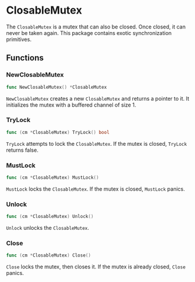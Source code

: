 # ClosableMutex

The `ClosableMutex` is a mutex that can also be closed. Once closed, it can never be taken again. This package contains exotic synchronization primitives.

## Functions

### NewClosableMutex

```go
func NewClosableMutex() *ClosableMutex
```

`NewClosableMutex` creates a new `ClosableMutex` and returns a pointer to it. It initializes the mutex with a buffered channel of size 1.

### TryLock

```go
func (cm *ClosableMutex) TryLock() bool
```

`TryLock` attempts to lock the `ClosableMutex`. If the mutex is closed, `TryLock` returns false.

### MustLock

```go
func (cm *ClosableMutex) MustLock()
```

`MustLock` locks the `ClosableMutex`. If the mutex is closed, `MustLock` panics.

### Unlock

```go
func (cm *ClosableMutex) Unlock()
```

`Unlock` unlocks the `ClosableMutex`.

### Close

```go
func (cm *ClosableMutex) Close()
```

`Close` locks the mutex, then closes it. If the mutex is already closed, `Close` panics.